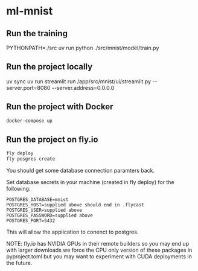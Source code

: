 # ml-mnist

## Run the training

PYTHONPATH=./src uv run python ./src/mnist/model/train.py

## Run the project locally

uv sync
uv run streamlit run /app/src/mnist/ui/streamlit.py --server.port=8080 --server.address=0.0.0.0

## Run the project with Docker

```bash
docker-compose up
```

## Run the project on fly.io

```bash
fly deploy
fly posgres create
```

You should get some database connection paramters back.

Set database secrets in your machine (created in fly deploy) for the following:

```env
POSTGRES_DATABASE=mnist
POSTGRES_HOST=supplied above should end in .flycast
POSTGRES_USER=supplied above
POSTGRES_PASSWORD=supplied above
POSTGRES_PORT=5432
```

This will allow the application to conenct to postgres.

NOTE: fly.io has NVIDIA GPUs in their remote builders so you may end up with larger downloads
we force the CPU only version of these packages in pyproject.toml but you may want to experiment
with CUDA deployments in the future.
